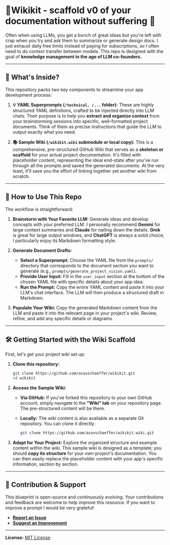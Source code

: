 # 🌟Wikikit - scaffold v0 of your documentation without suffering 🌟

Often when using LLMs, you get a bunch of great ideas but you're left with crap when you try and ask them to summarize or generate design docs. I just exhaust daily free limits instead of paying for subscriptions, so I often need to do context transfer between models. This repo is designed with the goal of **knowledge management in the age of LLM co-founders.**

-----

## 🧐 What's Inside?

This repository packs two key components to streamline your app development process:

1.  **💡 YAML Superprompts (`/technical, /...` folder):**
    These are highly structured YAML definitions, crafted to be injected directly into LLM chats. Their purpose is to help you **extract and organize context** from your brainstorming sessions into specific, well-formatted project documents. Think of them as precise instructions that guide the LLM to output exactly what you need.

2.  **📚 Sample Wiki (`/wikikit.wiki` submodule or local copy):**
    This is a comprehensive, pre-structured GitHub Wiki that serves as a **skeleton or scaffold** for your actual project documentation. It's filled with placeholder content, representing the ideal end-state after you've run through all the prompts and saved the generated documents. At the very least, it'll save you the effort of linking together yet another wiki from scratch.

-----

## 🚀 How to Use This Repo

The workflow is straightforward:

1.  **Brainstorm with Your Favorite LLM:**
    Generate ideas and develop concepts with your preferred LLM. I personally recommend **Gemini** for large context summaries and **Claude** for nailing down the details. **Grok** is great for large output windows, and **ChatGPT** is always a solid choice, I particularly enjoy its Markdown formatting style.

2.  **Generate Document Drafts:**

      * **Select a Superprompt:** Choose the YAML file from the `prompts/` directory that corresponds to the document section you want to generate (e.g., `prompts/generate_project_vision.yaml`).
      * **Provide User Input:** Fill in the `user_input` section at the bottom of the chosen YAML file with specific details about your app idea.
      * **Run the Prompt:** Copy the entire YAML content and paste it into your LLM's chat interface. The LLM will then produce a structured draft in Markdown.

3.  **Populate Your Wiki:**
    Copy the generated Markdown content from the LLM and paste it into the relevant page in your project's wiki. Review, refine, and add any specific details or diagrams.

-----

## 🛠️ Getting Started with the Wiki Scaffold

First, let's get your project wiki set up:

1.  **Clone this repository:**

    ```bash
    git clone https://github.com/asavschaeffer/wikikit.git
    cd wikikit
    ```

2.  **Access the Sample Wiki:**

      * **Via GitHub:** If you've forked this repository to your own GitHub account, simply navigate to the **"Wiki" tab** on your repository page. The pre-structured content will be there.
      * **Locally:** The wiki content is also available as a separate Git repository. You can clone it directly:
    
        ```bash
        git clone https://github.com/asavschaeffer/wikikit.wiki.git
        ```

3.  **Adapt for Your Project:**
    Explore the organized structure and example content within the wiki. This sample wiki is designed as a template; you should **copy its structure** for your own project's documentation. You can then easily replace the placeholder content with your app's specific information, section by section.

-----

## 🤝 Contribution & Support

This blueprint is open-source and continuously evolving. Your contributions and feedback are welcome to help improve this resource. If you want to improve a prompt I would be very grateful!

  * **[Report an Issue](https://www.google.com/search?q=https://github.com/asavschaeffer/wikikit/issues)**
  * **[Suggest an Improvement](https://www.google.com/search?q=https://github.com/asavschaeffer/wikikit/pulls)**

-----

**License:** [MIT License](https://www.google.com/search?q=LICENSE)

